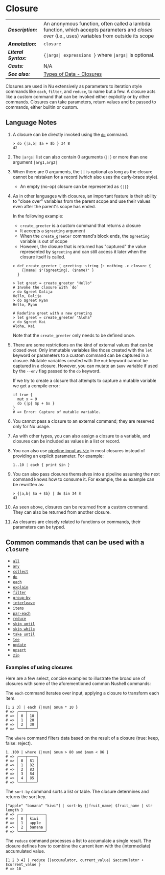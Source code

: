 # Closure

|                       |                                                                                                                                                 |
| --------------------- | ----------------------------------------------------------------------------------------------------------------------------------------------- |
| **_Description:_**    | An anonymous function, often called a lambda function, which accepts parameters and _closes over_ (i.e., uses) variables from outside its scope |
| **_Annotation:_**     | `closure`                                                                                                                                       |
| **_Literal Syntax:_** | `{\|args\| expressions }` where `\|args\|` is optional.                                                                                         |
| **_Casts:_**          | N/A                                                                                                                                             |
| **_See also:_**       | [Types of Data - Closures](/book/types_of_data.md#closures)                                                                                     |

Closures are used in Nu extensively as parameters to iteration style commands like `each`, `filter`, and `reduce`, to name but a few. A closure acts like a custom command that can be invoked either explicitly or by other commands. Closures can take parameters, return values and be passed to commands, either builtin or custom.

## Language Notes

1. A closure can be directly invoked using the [`do`](/commands/docs/do.md) command.

   ```nu
   > do {|a,b| $a + $b } 34 8
   42
   ```

1. The `|args|` list can also contain 0 arguments (`||`) or more than one argument `|arg1,arg2|`
1. When there are 0 arguments, the `||` is optional as long as the closure cannot be mistaken for a record (which also uses the curly-brace style).

   - An empty (no-op) closure can be represented as `{||}`

1. As in other languages with closures, an important feature is their ability to "close over" variables from the parent scope and use their values even after the parent's scope has ended.

   In the following example:

   - `create_greeter` is a custom command that returns a closure
   - It accepts a `$greeting` argument
   - When the `create_greeter` command's block ends, the `$greeting` variable is out of scope
   - However, the closure that is returned has "captured" the value represented by `$greeting` and can still access it later when the closure itself is called.

   ```nu
   > def create_greeter [ greeting: string ]: nothing -> closure {
       {|name| $"($greeting), ($name)" }
     }

   > let greet = create_greeter "Hello"
   # Invoke the closure with `do`
   > do $greet Dalija
   Hello, Dalija
   > do $greet Ryan
   Hello, Ryan

   # Redefine greet with a new greeting
   > let greet = create_greeter "Aloha"
   > do $greet Kai
   Aloha, Kai
   ```

   Note that the `create_greeter` only needs to be defined once.

1. There are some restrictions on the kind of external values that can be closed over. Only immutable variables like those created with the `let` keyword or parameters to a custom command can be captured in a closure. Mutable variables created with the `mut` keyword cannot be captured in a closure. However, you can mutate an `$env` variable if used by the `--env` flag passed to the `do` keyword.

   If we try to create a closure that attempts to capture a mutable variable we get a compile error:

   ```nu
   if true {
     mut x = 9
     do {|p| $p + $x }
   }
   # => Error: Capture of mutable variable.
   ```

1. You cannot pass a closure to an external command; they are reserved only for Nu usage.
1. As with other types, you can also assign a closure to a variable, and closures can be included as values in a list or record.

1. You can also use [pipeline input as `$in`](pipelines.html#pipeline-input-and-the-special-in-variable) in most closures instead of providing an explicit parameter. For example:

   ```nu
   1..10 | each { print $in }
   ```

1. You can also pass closures themselves into a pipeline assuming the next command knows how to consume it. For example, the `do` example can be rewritten as:

   ```nu
   > {|a,b| $a + $b} | do $in 34 8
   43
   ```

1. As seen above, closures can be returned from a custom command. They can also be returned from another closure.

1. As closures are closely related to functions or commands, their parameters can be typed.

## Common commands that can be used with a `closure`

- [`all`](/commands/docs/all.md)
- [`any`](/commands/docs/any.md)
- [`collect`](/commands/docs/collect.md)
- [`do`](/commands/docs/do`.md)
- [`each`](/commands/docs/each.md)
- [`explain`](/commands/docs/explain.md)
- [`filter`](/commands/docs/filter.md)
- [`group-by`](/commands/docs/group.md)
- [`interleave`](/commands/docs/interleave.md)
- [`items`](/commands/docs/items.md)
- [`par-each`](/commands/docs/par.md)
- [`reduce`](/commands/docs/reduce.md)
- [`skip until`](/commands/docs/skip_until.md)
- [`skip while`](/commands/docs/skip_while.md)
- [`take until`](/commands/docs/take_until.md)
- [`tee`](/commands/docs/tee.md)
- [`update`](/commands/docs/update.md)
- [`upsert`](/commands/docs/upsert.md)
- [`zip`](/commands/docs/zip.md)

### Examples of using closures

Here are a few select, concise examples to illustrate the broad use of closures with some of the aforementioned common Nushell commands:

The `each` command iterates over input, applying a closure to transform each item.

```nu
[1 2 3] | each {|num| $num * 10 }
# => ╭───┬────╮
# => │ 0 │ 10 │
# => │ 1 │ 20 │
# => │ 2 │ 30 │
# => ╰───┴────╯
```

The `where` command filters data based on the result of a closure (true: keep, false: reject).

```nu
1..100 | where {|num| $num > 80 and $num < 86 }
# => ╭───┬────╮
# => │ 0 │ 81 │
# => │ 1 │ 82 │
# => │ 2 │ 83 │
# => │ 3 │ 84 │
# => │ 4 │ 85 │
# => ╰───┴────╯
```

The `sort-by` command sorts a list or table. The closure determines and returns the sort key.

```nu
["apple" "banana" "kiwi"] | sort-by {|fruit_name| $fruit_name | str length }
# => ╭───┬────────╮
# => │ 0 │ kiwi   │
# => │ 1 │ apple  │
# => │ 2 │ banana │
# => ╰───┴────────╯
```

The `reduce` command processes a list to accumulate a single result. The closure defines how to combine the current item with the (intermediate) accumulated value.

```nu
[1 2 3 4] | reduce {|accumulator, current_value| $accumulator + $current_value }
# => 10
```
